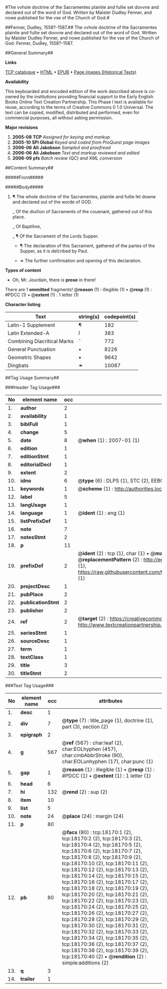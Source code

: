 #The vvhole doctrine of the Sacramentes plainlie and fullie set dovvne and declared out of the word of God. Written by Maister Dudley Fenner, and nowe published for the vse of the Church of God.#

##Fenner, Dudley, 1558?-1587.##
The vvhole doctrine of the Sacramentes plainlie and fullie set dovvne and declared out of the word of God. Written by Maister Dudley Fenner, and nowe published for the vse of the Church of God.
Fenner, Dudley, 1558?-1587.

##General Summary##

**Links**

[TCP catalogue](http://www.ota.ox.ac.uk/tcp/)  • 
[HTML](http://tei.it.ox.ac.uk/tcp/Texts-HTML/free/A00/A00642.html)  • 
[EPUB](http://tei.it.ox.ac.uk/tcp/Texts-EPUB/free/A00/A00642.epub) • 
[Page images (Historical Texts)](https://data.historicaltexts.jisc.ac.uk/view?pubId=eebo-99852819e&pageId=eebo-99852819e-18170-1)

**Availability**

This keyboarded and encoded edition of the
	       work described above is co-owned by the institutions
	       providing financial support to the Early English Books
	       Online Text Creation Partnership. This Phase I text is
	       available for reuse, according to the terms of Creative
	       Commons 0 1.0 Universal. The text can be copied,
	       modified, distributed and performed, even for
	       commercial purposes, all without asking permission.

**Major revisions**

1. __2005-08__ __TCP__ *Assigned for keying and markup*
1. __2005-10__ __SPi Global__ *Keyed and coded from ProQuest page images*
1. __2006-06__ __Ali Jakobson__ *Sampled and proofread*
1. __2006-06__ __Ali Jakobson__ *Text and markup reviewed and edited*
1. __2006-09__ __pfs__ *Batch review (QC) and XML conversion*

##Content Summary##

#####Front#####

#####Body#####

1. ¶ The whole doctrine of the Sacramentes, plainlie and fullie ſet downe and declared out of the worde of GOD.

    _ Of the diuiſion of Sacraments of the couenant, gathered out of this place.

    _ Of Baptiſme,

    _ ¶ Of the Sacrament of the Lords Supper.

      * ¶ The declaration of this Sacrament, gathered of the partes of the Supper, as it is deſcribed by Paul.

      * ❧ The further confirmation and opening of this declaration.

**Types of content**

  * Oh, Mr. Jourdain, there is **prose** in there!

There are 1 **ommitted** fragments! 
 @__reason__ (1) : illegible (1)  •  @__resp__ (1) : #PDCC (1)  •  @__extent__ (1) : 1 letter (1)

**Character listing**


|Text|string(s)|codepoint(s)|
|---|---|---|
|Latin-1 Supplement|¶|182|
|Latin Extended-A|ſ|383|
|Combining             Diacritical Marks|̄|772|
|General Punctuation|•|8226|
|Geometric Shapes|▪|9642|
|Dingbats|❧|10087|

##Tag Usage Summary##

###Header Tag Usage###

|No|element name|occ|attributes|
|---|---|---|---|
|1.|__author__|2||
|2.|__availability__|1||
|3.|__biblFull__|1||
|4.|__change__|5||
|5.|__date__|8| @__when__ (1) : 2007-01 (1)|
|6.|__edition__|1||
|7.|__editionStmt__|1||
|8.|__editorialDecl__|1||
|9.|__extent__|2||
|10.|__idno__|6| @__type__ (6) : DLPS (1), STC (2), EEBO-CITATION (1), PROQUEST (1), VID (1)|
|11.|__keywords__|1| @__scheme__ (1) : http://authorities.loc.gov/ (1)|
|12.|__label__|5||
|13.|__langUsage__|1||
|14.|__language__|1| @__ident__ (1) : eng (1)|
|15.|__listPrefixDef__|1||
|16.|__note__|7||
|17.|__notesStmt__|2||
|18.|__p__|11||
|19.|__prefixDef__|2| @__ident__ (2) : tcp (1), char (1)  •  @__matchPattern__ (2) : ([0-9\-]+):([0-9IVX]+) (1), (.+) (1)  •  @__replacementPattern__ (2) : http://eebo.chadwyck.com/downloadtiff?vid=$1&page=$2 (1), https://raw.githubusercontent.com/textcreationpartnership/Texts/master/tcpchars.xml#$1 (1)|
|20.|__projectDesc__|1||
|21.|__pubPlace__|2||
|22.|__publicationStmt__|2||
|23.|__publisher__|2||
|24.|__ref__|2| @__target__ (2) : https://creativecommons.org/publicdomain/zero/1.0/ (1), http://www.textcreationpartnership.org/docs/. (1)|
|25.|__seriesStmt__|1||
|26.|__sourceDesc__|1||
|27.|__term__|1||
|28.|__textClass__|1||
|29.|__title__|3||
|30.|__titleStmt__|2||


###Text Tag Usage###

|No|element name|occ|attributes|
|---|---|---|---|
|1.|__desc__|1||
|2.|__div__|7| @__type__ (7) : title_page (1), doctrine (1), part (3), section (2)|
|3.|__epigraph__|2||
|4.|__g__|567| @__ref__ (567) : char:leaf (2), char:EOLhyphen (457), char:cmbAbbrStroke (90), char:EOLunhyphen (17), char:punc (1)|
|5.|__gap__|1| @__reason__ (1) : illegible (1)  •  @__resp__ (1) : #PDCC (1)  •  @__extent__ (1) : 1 letter (1)|
|6.|__head__|6||
|7.|__hi__|132| @__rend__ (2) : sup (2)|
|8.|__item__|10||
|9.|__list__|5||
|10.|__note__|24| @__place__ (24) : margin (24)|
|11.|__p__|80||
|12.|__pb__|80| @__facs__ (80) : tcp:18170:1 (2), tcp:18170:2 (2), tcp:18170:3 (2), tcp:18170:4 (2), tcp:18170:5 (2), tcp:18170:6 (2), tcp:18170:7 (2), tcp:18170:8 (2), tcp:18170:9 (2), tcp:18170:10 (2), tcp:18170:11 (2), tcp:18170:12 (2), tcp:18170:13 (2), tcp:18170:14 (2), tcp:18170:15 (2), tcp:18170:16 (2), tcp:18170:17 (2), tcp:18170:18 (2), tcp:18170:19 (2), tcp:18170:20 (2), tcp:18170:21 (2), tcp:18170:22 (2), tcp:18170:23 (2), tcp:18170:24 (2), tcp:18170:25 (2), tcp:18170:26 (2), tcp:18170:27 (2), tcp:18170:28 (2), tcp:18170:29 (2), tcp:18170:30 (2), tcp:18170:31 (2), tcp:18170:32 (2), tcp:18170:33 (2), tcp:18170:34 (2), tcp:18170:35 (2), tcp:18170:36 (2), tcp:18170:37 (2), tcp:18170:38 (2), tcp:18170:39 (2), tcp:18170:40 (2)  •  @__rendition__ (2) : simple:additions (2)|
|13.|__q__|3||
|14.|__trailer__|1||
